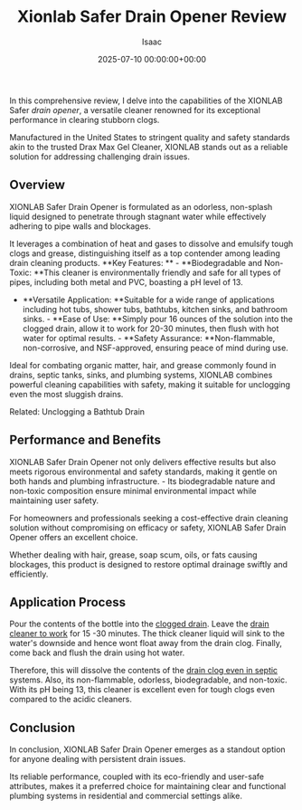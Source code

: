 ﻿---
title: Xionlab Safer Drain Opener Review
description: In this comprehensive review, I delve into the capabilities of the XIONLAB Safer drain opener , a versatile cleaner renowned for its exceptional performance...
slug: /xionlab-safer-drain-opener-review/
date: 2025-07-10 00:00:00+00:00
lastmod: 2025-07-10 00:00:00+03:00
author: Isaac
categories:
- Drains
- Product Reviews
tags:
- drains
- xionlab
- safer
layout: post
---

In this comprehensive review, I delve into the capabilities of the XIONLAB Safer *drain opener*, a versatile cleaner renowned for its exceptional performance in clearing stubborn clogs.

Manufactured in the United States to stringent quality and safety standards akin to the trusted Drax Max Gel Cleaner, XIONLAB stands out as a reliable solution for addressing challenging drain issues.

##  **Overview**

XIONLAB Safer Drain Opener is formulated as an odorless, non-splash liquid designed to penetrate through stagnant water while effectively adhering to pipe walls and blockages.

It leverages a combination of heat and gases to dissolve and emulsify tough clogs and grease, distinguishing itself as a top contender among leading drain cleaning products. **Key Features: ** - **Biodegradable and Non-Toxic: **This cleaner is environmentally friendly and safe for all types of pipes, including both metal and PVC, boasting a pH level of 13.

- **Versatile Application: **Suitable for a wide range of applications including hot tubs, shower tubs, bathtubs, kitchen sinks, and bathroom sinks. - **Ease of Use: **Simply pour 16 ounces of the solution into the clogged drain, allow it to work for 20-30 minutes, then flush with hot water for optimal results. - **Safety Assurance: **Non-flammable, non-corrosive, and NSF-approved, ensuring peace of mind during use.

Ideal for combating organic matter, hair, and grease commonly found in drains, septic tanks, sinks, and plumbing systems, XIONLAB combines powerful cleaning capabilities with safety, making it suitable for unclogging even the most sluggish drains.

Related: Unclogging a Bathtub Drain

##  **Performance and Benefits**

XIONLAB Safer Drain Opener not only delivers effective results but also meets rigorous environmental and safety standards, making it gentle on both hands and plumbing infrastructure. - Its biodegradable nature and non-toxic composition ensure minimal environmental impact while maintaining user safety.

For homeowners and professionals seeking a cost-effective drain cleaning solution without compromising on efficacy or safety, XIONLAB Safer Drain Opener offers an excellent choice.

Whether dealing with hair, grease, soap scum, oils, or fats causing blockages, this product is designed to restore optimal drainage swiftly and efficiently.

##  Application Process

Pour the contents of the bottle into the [clogged drain](https://pestpolicy.com/how-to-snake-a-drain/). Leave the [drain cleaner to work](https://pestpolicy.com/how-drain-cleaners-work/) for 15 -30 minutes. The thick cleaner liquid will sink to the water's downside and hence wont float away from the drain clog. Finally, come back and flush the drain using hot water.

Therefore, this will dissolve the contents of the [drain clog even in septic](https://pestpolicy.com/bio-clean-drain-septic-bacteria-2-review/) systems. Also, its non-flammable, odorless, biodegradable, and non-toxic. With its pH being 13, this cleaner is excellent even for tough clogs even compared to the acidic cleaners.

##  **Conclusion**

In conclusion, XIONLAB Safer Drain Opener emerges as a standout option for anyone dealing with persistent drain issues.

Its reliable performance, coupled with its eco-friendly and user-safe attributes, makes it a preferred choice for maintaining clear and functional plumbing systems in residential and commercial settings alike.

